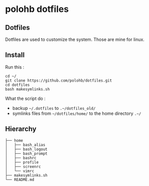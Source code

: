 # polohb dotfiles

## Dotfiles

Dotfiles are used to customize the system. Those are mine for linux.

## Install
Run this : 
```
cd ~/
git clone https://github.com/polohb/dotfiles.git
cd dotfiles
bash makesymlinks.sh 
```

What the script do :
 
 * backup `~/.dotfiles` to `.~/dotfiles_old/` 
 * symlinks files from `~/dotfiles/home/` to the home directory `.~/`


## Hierarchy
<!-- generated with tree -->
```
├── home
│   ├── bash_alias
│   ├── bash_logout
│   ├── bash_prompt
│   ├── bashrc
│   ├── profile
│   ├── screenrc
│   └── vimrc
├── makesymlinks.sh
└── README.md
```


